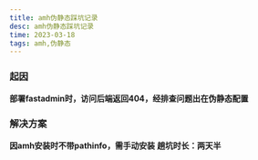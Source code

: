 ```yaml
---
title: amh伪静态踩坑记录
desc: amh伪静态踩坑记录
time: 2023-03-18
tags: amh,伪静态
---
```


### 起因
**部署fastadmin时，访问后端返回404，经排查问题出在伪静态配置**
### 解决方案
**因amh安装时不带pathinfo，需手动安装**
**趟坑时长：两天半**